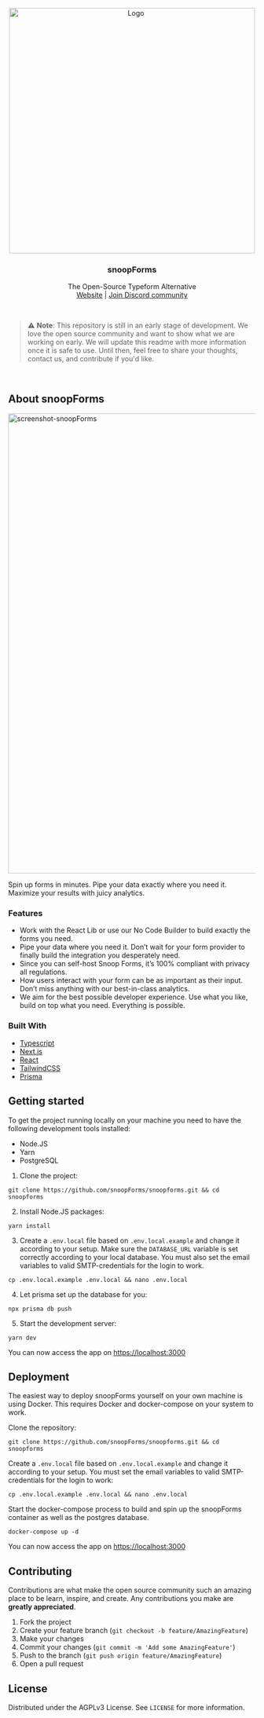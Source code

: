 <p align="center">
<a href="https://github.com/snoopForms/snoopforms">
    <img src="https://user-images.githubusercontent.com/675065/172095421-9641c023-e87f-415c-bd35-4bfba86f351d.svg" alt="Logo" width="500">
  </a>
  <h3 align="center">snoopForms</h3>

  <p align="center">
    The Open-Source Typeform Alternative
    <br />
    <a href="https://snoopforms.com/">Website</a>  |  <a href="https://discord.com/invite/BFc4z2rS">Join Discord community</a>
  </p>
</p>

<br/>

> :warning: **Note**: This repository is still in an early stage of development. We love the open source community and want to show what we are working on early. We will update this readme with more information once it is safe to use. Until then, feel free to share your thoughts, contact us, and contribute if you'd like.

<br/>

## About snoopForms

<img width="937" alt="screenshot-snoopForms" src="https://user-images.githubusercontent.com/675065/172094334-b5ca09d0-2058-42e3-9b05-75c79c098d06.svg">

Spin up forms in minutes. Pipe your data exactly where you need it. Maximize your results with juicy analytics.

### Features

- Work with the React Lib or use our No Code Builder to build exactly the forms you need.
- Pipe your data where you need it. Don’t wait for your form provider to finally build the integration you desperately need.
- Since you can self-host Snoop Forms, it’s 100% compliant with privacy all regulations.
- How users interact with your form can be as important as their input. Don’t miss anything with our best-in-class analytics.
- We aim for the best possible developer experience. Use what you like, build on top what you need. Everything is possible.

### Built With

- [Typescript](https://www.typescriptlang.org/)
- [Next.js](https://nextjs.org/)
- [React](https://reactjs.org/)
- [TailwindCSS](https://tailwindcss.com/)
- [Prisma](https://prisma.io/)

## Getting started

To get the project running locally on your machine you need to have the following development tools installed:

- Node.JS
- Yarn
- PostgreSQL

1. Clone the project:

```
git clone https://github.com/snoopForms/snoopforms.git && cd snoopforms
```

2. Install Node.JS packages:

```
yarn install
```

3. Create a `.env.local` file based on `.env.local.example` and change it according to your setup. Make sure the `DATABASE_URL` variable is set correctly according to your local database. You must also set the email variables to valid SMTP-credentials for the login to work.

```
cp .env.local.example .env.local && nano .env.local
```

4. Let prisma set up the database for you:

```
npx prisma db push
```

5. Start the development server:

```
yarn dev
```

You can now access the app on [https://localhost:3000](https://localhost:3000)

## Deployment

The easiest way to deploy snoopForms yourself on your own machine is using Docker. This requires Docker and docker-compose on your system to work.

Clone the repository:

```
git clone https://github.com/snoopForms/snoopforms.git && cd snoopforms
```

Create a `.env.local` file based on `.env.local.example` and change it according to your setup. You must set the email variables to valid SMTP-credentials for the login to work:

```
cp .env.local.example .env.local && nano .env.local
```

Start the docker-compose process to build and spin up the snoopForms container as well as the postgres database.

```
docker-compose up -d
```

You can now access the app on [https://localhost:3000](https://localhost:3000)

## Contributing

Contributions are what make the open source community such an amazing place to be learn, inspire, and create. Any contributions you make are **greatly appreciated**.

1. Fork the project
2. Create your feature branch (`git checkout -b feature/AmazingFeature`)
3. Make your changes
4. Commit your changes (`git commit -m 'Add some AmazingFeature'`)
5. Push to the branch (`git push origin feature/AmazingFeature`)
6. Open a pull request

## License

Distributed under the AGPLv3 License. See `LICENSE` for more information.
